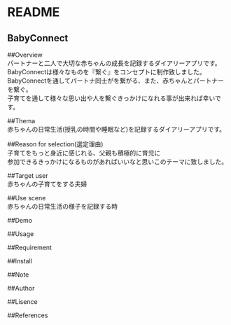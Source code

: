 # README

## BabyConnect

##Overview<br>
パートナーと二人で大切な赤ちゃんの成長を記録するダイアリーアプリです。<br>
BabyConnectは様々なものを『繋ぐ』をコンセプトに制作致しました。<br>
BabyConnectを通してパートナ同士がを繋がる、また、赤ちゃんとパートナーを繋ぐ。<br>
子育てを通して様々な思い出や人を繋ぐきっかけになれる事が出来れば幸いです。<br>

##Thema<br>
赤ちゃんの日常生活(授乳の時間や睡眠など)を記録するダイアリーアプリです。<br>


##Reason for selection(選定理由)<br>
子育てをもっと身近に感じれる、父親も積極的に育児に<br>
参加できるきっかけになるものがあればいいなと思いこのテーマに致しました。<br>


##Target user<br>
赤ちゃんの子育てをする夫婦<br>


##Use scene<br>
赤ちゃんの日常生活の様子を記録する時<br>

##Demo


##Usage


##Requirement


##Install


##Note


##Author


##Lisence


##References